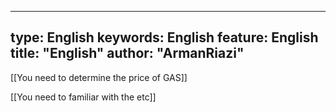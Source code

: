  
 ---
type:  English
keywords:  English
feature:  English
title: "English"
author: "ArmanRiazi"
---


 [[You need to determine the price of GAS]]

 [[You need to familiar with the etc]]